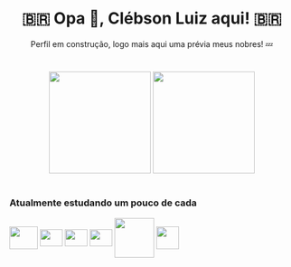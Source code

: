 <h1 align="center">🇧🇷 Opa 👋, Clébson Luiz aqui! 🇧🇷 </h1>
<p align="center">Perfil em construção, logo mais aqui uma prévia meus nobres! 💤</p> 

# 

<div align="center">
  <!-- <a href="https://github.com/clebsonluiz"></a> -->
  <img height="180em" src="https://github-readme-stats.vercel.app/api?username=clebsonluiz&show_icons=true&include_all_commits=true&count_private=true&theme=dark"/>
  <img height="180em" src="https://github-readme-stats.vercel.app/api/top-langs/?username=clebsonluiz&layout=compact&langs_count=8&theme=dark"/>
</div>

#
### Atualmente estudando um pouco de cada
<div>
    <img align="center" height="40" width="50" src="https://cdn.jsdelivr.net/gh/devicons/devicon/icons/arduino/arduino-original-wordmark.svg" />
    <img align="center" height="30" width="40" src="https://cdn.jsdelivr.net/gh/devicons/devicon/icons/cplusplus/cplusplus-line.svg" />
    <img align="center" height="30" width="40" src="https://cdn.jsdelivr.net/gh/devicons/devicon/icons/flutter/flutter-original.svg" />
    <img align="center" height="30" width="40" src="https://cdn.jsdelivr.net/gh/devicons/devicon/icons/kotlin/kotlin-original.svg" />
    <img align="center" height="70" width="70" src="https://cdn.jsdelivr.net/gh/devicons/devicon/icons/nodejs/nodejs-original-wordmark.svg" />
    <img align="center" height="40" width="40" src="https://cdn.jsdelivr.net/gh/devicons/devicon/icons/python/python-original-wordmark.svg" />
    <!-- <img align="center" height="40" width="40" src="https://cdn.jsdelivr.net/gh/devicons/devicon/icons/heroku/heroku-plain-wordmark.svg" /> -->
</div>
<!-- 
#
### Já vi um pouco de: 

<div>
    <img align="center" height="40" width="40" src="https://cdn.jsdelivr.net/gh/devicons/devicon/icons/java/java-original-wordmark.svg" />
    <img align="center" height="40" width="40" src="https://cdn.jsdelivr.net/gh/devicons/devicon/icons/javascript/javascript-original.svg" />
    <img align="center" height="40" width="40" src="https://cdn.jsdelivr.net/gh/devicons/devicon/icons/html5/html5-original.svg" />
    <img align="center" height="40" width="40" src="https://cdn.jsdelivr.net/gh/devicons/devicon/icons/postgresql/postgresql-original-wordmark.svg" />
    <img align="center" height="40" width="40" src="https://cdn.jsdelivr.net/gh/devicons/devicon/icons/ubuntu/ubuntu-plain-wordmark.svg" />
    <img align="center" height="40" width="40"  src="https://cdn.jsdelivr.net/gh/devicons/devicon/icons/flask/flask-original.svg" />
</div> -->